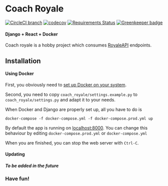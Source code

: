 Coach Royale
===


[![CircleCI branch](https://img.shields.io/circleci/project/github/gogaz/coach_royale/master.svg)](https://circleci.com/gh/gogaz/coach_royale/tree/master)
[![codecov](https://codecov.io/gh/gogaz/coach_royale/branch/master/graph/badge.svg)](https://codecov.io/gh/gogaz/coach_royale)
[![Requirements Status](https://requires.io/github/gogaz/coach_royale/requirements.svg?branch=master)](https://requires.io/github/gogaz/coach_royale/requirements/?branch=master) [![Greenkeeper badge](https://badges.greenkeeper.io/gogaz/coach_royale.svg)](https://greenkeeper.io/)

#### Django + React + Docker
Coach royale is a hobby project which consumes [RoyaleAPI](https://royaleapi.com) endpoints.

Installation
----
#### Using Docker
First, you obviously need to [set up Docker on your system](https://docs.docker.com/install/).

Second, you need to copy `coach_royale/settings.example.py` to `coach_royale/settings.py` and adapt it to your needs.

When Docker and Django are properly set up, all you have to do is
```
docker-compose -f docker-compose.yml -f docker-compose.prod.yml up
```

By default the app is running on [localhost:8000](http://127.0.0.1:8000). You can change this behaviour by editing `docker-compose.prod.yml` or `docker-compose.yml`

When you are finished, you can stop the web server with `Ctrl-C`.

#### Updating
##### To be added in the future

### Have fun!
